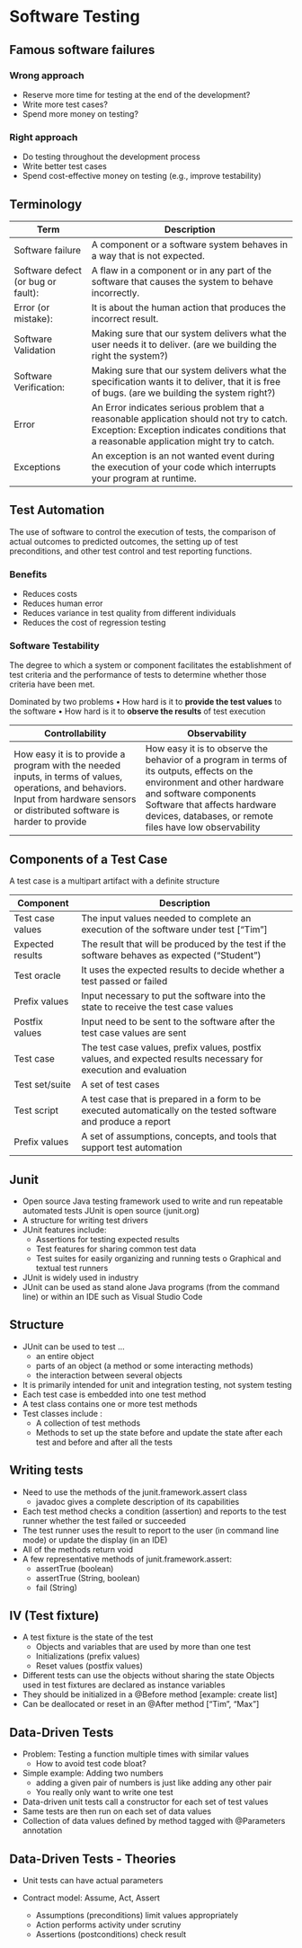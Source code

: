 # Software Testing

## Famous software failures
### Wrong approach
- Reserve more time for testing at the end of the development? 
- Write more test cases?
- Spend more money on testing?

### Right approach
- Do testing throughout the development process 
- Write better test cases 
- Spend cost-effective money on testing (e.g., improve testability) 

## Terminology
| Term | Description |
| --- | ----------- |
| Software failure | A component or a software system behaves in a way that is not expected. |
| Software defect (or bug or fault): | A flaw in a component or in any part of the software that causes the system to behave incorrectly. |
| Error (or mistake): | It is about the human action that produces the incorrect result. |
| Software Validation | Making sure that our system delivers what the user needs it to deliver. (are we building the right the system?) |
| Software Verification: | Making sure that our system delivers what the specification wants it to deliver, that it is free of bugs. (are we building the system right?) |
| Error | An Error indicates serious problem that a reasonable application should not try to catch. Exception: Exception indicates conditions that a reasonable application might try to catch. |
| Exceptions | An exception is an not wanted event during the execution of your code which interrupts your program at runtime. |

## Test Automation
The use of software to control the execution of tests, the comparison of actual outcomes to predicted outcomes, the setting up of test preconditions, and other test control and test reporting functions.

### Benefits
- Reduces costs
- Reduces human error
- Reduces variance in test quality from different individuals
- Reduces the cost of regression testing


### Software Testability
The degree to which a system or component facilitates the establishment of test criteria and the performance of tests to determine whether those criteria have been met.

Dominated by two problems
• How hard is it to **provide the test values** to the software
• How hard is it to **observe the results** of test execution

| Controllability      | Observability |
| ----------- | ----------- |
| How easy it is to provide a program with the needed inputs, in terms of values, operations, and behaviors. Input from hardware sensors or distributed software is harder to provide | How easy it is to observe the behavior of a program in terms of its outputs, effects on the environment and other hardware and software components Software that affects hardware devices, databases, or remote files have low observability |

## Components of a Test Case
A test case is a multipart artifact with a definite structure

| Component | Description |
| --- | ----------- |
| Test case values | The input values needed to complete an execution of the software under test [“Tim”] |
| Expected results | The result that will be produced by the test if the software behaves as expected (“Student”) |
| Test oracle | It uses the expected results to decide whether a test passed or failed |
| Prefix values | Input necessary to put the software into the state to receive the test case values |
| Postfix values | Input need to be sent to the software after the test case values are sent |
| Test case | The test case values, prefix values, postfix values, and expected results necessary for execution and evaluation |
| Test set/suite | A set of test cases |
| Test script | A test case that is prepared in a form to be executed automatically on the tested software and produce a report |
| Prefix values | A set of assumptions, concepts, and tools that support test automation |

## Junit

- Open source Java testing framework used to write and run repeatable automated tests JUnit is open source (junit.org)
- A structure for writing test drivers
- JUnit features include:
  -  Assertions for testing expected results
  -  Test features for sharing common test data
  -  Test suites for easily organizing and running tests o Graphical and textual test runners
- JUnit is widely used in industry
- JUnit can be used as stand alone Java programs (from the command line) or within an IDE such as Visual Studio Code

## Structure
- JUnit can be used to test ... 
  - an entire object
  - parts of an object (a method or some interacting methods) 
  - the interaction between several objects 
- It is primarily intended for unit and integration testing, not system testing
- Each test case is embedded into one test method
- A test class contains one or more test methods 
- Test classes include : 
  - A collection of test methods
  - Methods to set up the state before and update the state after each test and before and after all the tests 


## Writing tests
- Need to use the methods of the junit.framework.assert class 
  - javadoc gives a complete description of its capabilities
- Each test method checks a condition (assertion) and reports to the test runner whether the test failed or succeeded
- The test runner uses the result to report to the user (in command line mode) or update the display (in an IDE)
- All of the methods return void 
- A few representative methods of junit.framework.assert: 
  - assertTrue (boolean) 
  - assertTrue (String, boolean) 
  - fail (String) 

## IV (Test fixture) 
- A test fixture is the state of the test 
  - Objects and variables that are used by more than one test 
  - Initializations (prefix values)
  - Reset values (postfix values) 
- Different tests can use the objects without sharing the state Objects used in test fixtures are declared as instance variables 
- They should be initialized in a @Before method [example: create list]
- Can be deallocated or reset in an @After method [“Tim”, “Max”]

## Data-Driven Tests 
- Problem: Testing a function multiple times with similar values 
  - How to avoid test code bloat? 
- Simple example: Adding two numbers 
  - adding a given pair of numbers is just like adding any other pair 
  - You really only want to write one test 
-	Data-driven unit tests call a constructor for each set of test values 
  - Same tests are then run on each set of data values 
  - Collection of data values defined by method tagged with @Parameters annotation 

## Data-Driven Tests - Theories 
- Unit tests can have actual parameters 

- Contract model: Assume, Act, Assert 
  - Assumptions (preconditions) limit values appropriately 
  - Action performs activity under scrutiny
  - Assertions (postconditions) check result 

